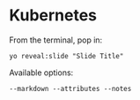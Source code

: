 
# Kubernetes

From the terminal, pop in:

  ```yo reveal:slide "Slide Title"```

Available options:

 ```--markdown --attributes --notes```
